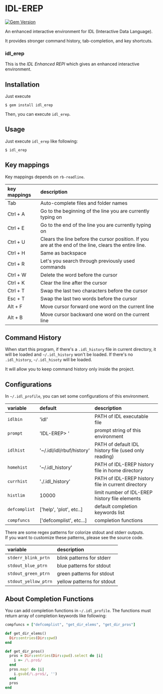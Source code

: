 IDL-EREP
===
[![Gem Version](https://badge.fury.io/rb/idl_erep.png)](http://badge.fury.io/rb/idl_erep)

An enhanced interactive environment for IDL (Interactive Data Language).

It provides stronger command history, tab-completion, and key shortcuts.

### idl\_erep
This is the *IDL Enhanced REPl*
which gives an enhanced interactive environment.


Installation
---

Just execute

    $ gem install idl_erep

Then, you can execute `idl_erep`.


Usage
---

Just execute `idl_erep` like following:

    $ idl_erep


Key mappings
---
Key mappings depends on `rb-readline`.

| key mappings | description                                                                   |
|:-------------|:------------------------------------------------------------------------------|
| Tab          | Auto-complete files and folder names                                          |
| Ctrl + A     | Go to the beginning of the line you are currently typing on                   |
| Ctrl + E     | Go to the end of the line you are currently typing on                         |
| Ctrl + U     | Clears the line before the cursor position. If you are at the end of the line, clears the entire line. |
| Ctrl + H     | Same as backspace                                                             |
| Ctrl + R     | Let's you search through previously used commands                             |
| Ctrl + W     | Delete the word before the cursor                                             |
| Ctrl + K     | Clear the line after the cursor                                               |
| Ctrl + T     | Swap the last two characters before the cursor                                |
| Esc + T      | Swap the last two words before the cursor                                     |
| Alt + F      | Move cursor forward one word on the current line                              |
| Alt + B      | Move cursor backward one word on the current line                             |


Command History
---

When start this program, if there's a `.idl_history` file in current directory,
it will be loaded and `~/.idl_history` won't be loaded.
If there's no `.idl_history`, `~/.idl_hisoty` will be loaded.

It will allow you to keep command history only inside the project.


Configurations
---

In `~/.idl_profile`, you can set some configurations of this environment.

| variable       | default                   | description                                          |
|:---------------|:--------------------------|:-----------------------------------------------------|
| `idlbin`       | 'idl'                     | PATH of IDL executable file                          |
| `prompt`       | 'IDL-EREP> '              | prompt string of this environment                    |
| `idlhist`      | '~/.idl/idl/rbuf/history' | PATH of default IDL history file (used only reading) |
| `homehist`     | '~/.idl\_history'         | PATH of IDL-EREP history file in home directory      |
| `currhist`     | './.idl\_history'         | PATH of IDL-EREP history file in current directory   |
| `histlim`      | 10000                     | limit number of IDL-EREP history file elements       |
| `defcomplist`  | ['help', 'plot', etc..]   | default completion keywords list                     |
| `compfuncs`    | ['defcomplist', etc...]   | completion functions                                 |

There are some regex patterns for colorize stdout and stderr outputs.  
If you want to customize these patterns, please see the source code.

| variable             | description                 |
|:---------------------|:----------------------------|
| `stderr_blink_prtn`  | blink patterns for stderr   |
| `stdout_blue_ptrn`   | blue patterns for stdout    |
| `stdout_green_ptrn`  | green patterns for stdout   |
| `stdout_yellow_ptrn` | yellow patterns for stdout  |


About Completion Functions
---

You can add completion functions in `~/.idl_profile`.
The functions must return array of completion keywords like following:

```ruby
compfuncs = ["defcomplist", "get_dir_elems", "get_dir_pros"]

def get_dir_elems()
  Dir::entries(Dir::pwd)
end

def get_dir_pros()
  pros = Dir::entries(Dir::pwd).select do |i|
    i =~ /\.pro$/
  end
  pros.map! do |i|
    i.gsub(/\.pro$/, '')
  end
  pros
end
```



